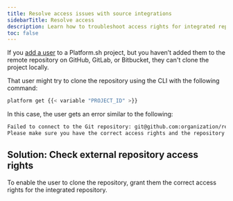 ```yaml
---
title: Resolve access issues with source integrations
sidebarTitle: Resolve access
description: Learn how to troubleshoot access rights for integrated repositories.
toc: false
---
```


If you [add a user](/administration/users.md#add-a-user-to-a-project) to a Platform.sh project,
but you haven’t added them to the remote repository on GitHub, GitLab, or Bitbucket,
they can't clone the project locally.

That user might try to clone the repository using the CLI with the following command:

```bash
platform get {{< variable "PROJECT_ID" >}}
```

In this case, the user gets an error similar to the following:

```txt
Failed to connect to the Git repository: git@github.com:organization/repository.git
Please make sure you have the correct access rights and the repository exists.
```

## Solution: Check external repository access rights

To enable the user to clone the repository,
grant them the correct access rights for the integrated repository.
